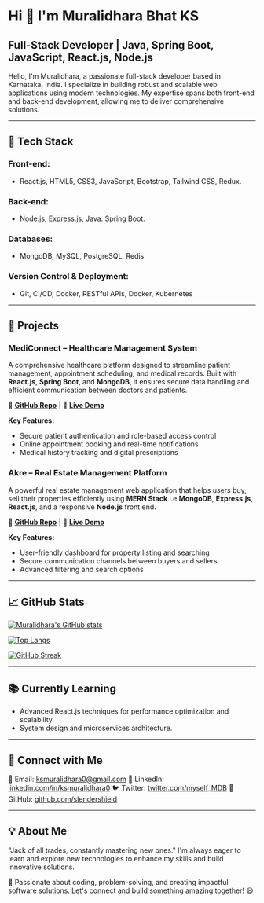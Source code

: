 # Hi 👋 I'm Muralidhara Bhat KS

## Full-Stack Developer | Java, Spring Boot, JavaScript, React.js, Node.js

Hello, I'm Muralidhara, a passionate full-stack developer based in Karnataka, India. I specialize in building robust and scalable web applications using modern technologies. 
My expertise spans both front-end and back-end development, allowing me to deliver comprehensive solutions.

---

## 🔧 Tech Stack

### Front-end:
- React.js, HTML5, CSS3, JavaScript, Bootstrap, Tailwind CSS, Redux.

### Back-end:
- Node.js, Express.js, Java: Spring Boot.

### Databases:
- MongoDB, MySQL, PostgreSQL, Redis

### Version Control & Deployment:
- Git, CI/CD, Docker, RESTful APIs, Docker, Kubernetes 

---

## 🚀 Projects

### MediConnect – Healthcare Management System
A comprehensive healthcare platform designed to streamline patient management, appointment scheduling, and medical records. Built with **React.js**, **Spring Boot**, and **MongoDB**, it ensures secure data handling and efficient communication between doctors and patients.

🔗 **[GitHub Repo](link-to-repo)** | 🔗 **[Live Demo](link-to-demo)**

**Key Features:**
- Secure patient authentication and role-based access control
- Online appointment booking and real-time notifications
- Medical history tracking and digital prescriptions

### Akre – Real Estate Management Platform
A powerful real estate management web application that helps users buy, sell their properties efficiently using **MERN Stack** i.e **MongoDB**, **Express.js**, **React.js**, and a responsive **Node.js** front end.

🔗 **[GitHub Repo](link-to-repo)** | 🔗 **[Live Demo](link-to-demo)**

**Key Features:**
- User-friendly dashboard for property listing and searching
- Secure communication channels between buyers and sellers
- Advanced filtering and search options

---

## 📈 GitHub Stats

[![Muralidhara's GitHub stats](https://github-readme-stats.vercel.app/api?username=slendershield&show_icons=true&theme=dark)](https://github.com/slendershield)

[![Top Langs](https://github-readme-stats.vercel.app/api/top-langs/?username=slendershield&layout=compact&theme=dark)](https://github.com/slendershield)

[![GitHub Streak](https://github-readme-streak-stats.herokuapp.com/?user=slendershield&theme=dark)](https://github.com/slendershield)

---

## 📚 Currently Learning
- Advanced React.js techniques for performance optimization and scalability.
- System design and microservices architecture.

---

## 💬 Connect with Me

📧 Email: [ksmuralidhara0@gmail.com](mailto:ksmuralidhara0@gmail.com)
💼 LinkedIn: [linkedin.com/in/ksmuralidhara0](https://www.linkedin.com/in/ksmuralidhara0)
🐦 Twitter: [twitter.com/myself_MDB](https://www.twitter.com/myself_MDB)
📌 GitHub: [github.com/slendershield](https://www.github.com/slendershield)

---

## 💡 About Me
"Jack of all trades, constantly mastering new ones." I'm always eager to learn and explore new technologies to enhance my skills and build innovative solutions.

🚀 Passionate about coding, problem-solving, and creating impactful software solutions. Let's connect and build something amazing together! 😃
